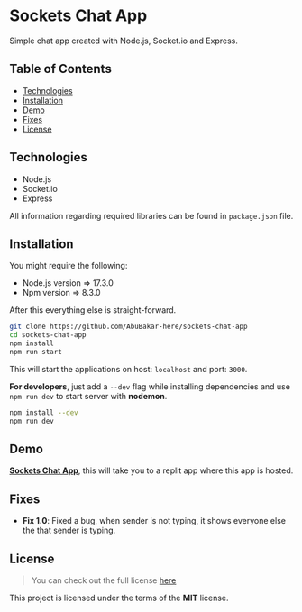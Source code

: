 # Sockets Chat App

Simple chat app created with Node.js, Socket.io and Express.

## Table of Contents

* [Technologies](#technologies)
* [Installation](#installation)
* [Demo](#demo)
* [Fixes](#fixes)
* [License](#license)

## Technologies

* Node.js
* Socket.io
* Express

All information regarding required libraries can be found in `package.json` file.


## Installation

You might require the following:
- Node.js version => 17.3.0
- Npm version => 8.3.0

After this everything else is straight-forward.

```bash
git clone https://github.com/AbuBakar-here/sockets-chat-app
cd sockets-chat-app
npm install
npm run start
```

This will start the applications on host: `localhost` and port: `3000`.

**For developers**, just add a `--dev` flag while installing dependencies and use `npm run dev` to start server with **nodemon**.

```bash
npm install --dev
npm run dev
```

## Demo

[**Sockets Chat App**](https://sockets-chat-app.abubakarhere.repl.co/), this will take you to a replit app where this app is hosted.

## Fixes

* **Fix 1.0**: Fixed a bug, when sender is not typing, it shows everyone else the that sender is typing.


## License
> You can check out the full license [here](https://github.com/AbuBakar-here/sockets-chat-app/blob/main/LICENSE)

This project is licensed under the terms of the **MIT** license.
